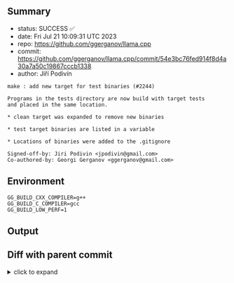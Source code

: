 ## Summary

- status: SUCCESS ✅
- date:   Fri Jul 21 10:09:31 UTC 2023
- repo:   https://github.com/ggerganov/llama.cpp
- commit: https://github.com/ggerganov/llama.cpp/commit/54e3bc76fed914f8d4a30a7a50c19867cccb1338
- author: Jiří Podivín
```
make : add new target for test binaries (#2244)

Programs in the tests directory are now build with target tests
and placed in the same location.

* clean target was expanded to remove new binaries

* test target binaries are listed in a variable

* Locations of binaries were added to the .gitignore

Signed-off-by: Jiri Podivin <jpodivin@gmail.com>
Co-authored-by: Georgi Gerganov <ggerganov@gmail.com>
```

## Environment

```
GG_BUILD_CXX_COMPILER=g++
GG_BUILD_C_COMPILER=gcc
GG_BUILD_LOW_PERF=1
```

## Output

## Diff with parent commit

<details><summary>click to expand</summary>

```diff
--- /home/ggml/results/llama.cpp/01/9fe257bbf699f400231683a8b816ad90281275/ggml-0-x86-cpu-low-perf/stdall	2023-07-21 08:13:34.883794639 +0000
+++ /home/ggml/results/llama.cpp/54/e3bc76fed914f8d4a30a7a50c19867cccb1338/ggml-0-x86-cpu-low-perf/stdall	2023-07-21 10:09:31.423539870 +0000
@@ -1,6 +1,6 @@
 mkdir: cannot create directory ‘/mnt/llama.cpp’: Permission denied
-rm: cannot remove '/home/ggml/results/llama.cpp/01/9fe257bbf699f400231683a8b816ad90281275/ggml-0-x86-cpu-low-perf/*.log': No such file or directory
-rm: cannot remove '/home/ggml/results/llama.cpp/01/9fe257bbf699f400231683a8b816ad90281275/ggml-0-x86-cpu-low-perf/*.exit': No such file or directory
-rm: cannot remove '/home/ggml/results/llama.cpp/01/9fe257bbf699f400231683a8b816ad90281275/ggml-0-x86-cpu-low-perf/*.md': No such file or directory
-0.00user 0.00system 0:00.00elapsed 100%CPU (0avgtext+0avgdata 3748maxresident)k
-0inputs+8outputs (0major+1527minor)pagefaults 0swaps
+rm: cannot remove '/home/ggml/results/llama.cpp/54/e3bc76fed914f8d4a30a7a50c19867cccb1338/ggml-0-x86-cpu-low-perf/*.log': No such file or directory
+rm: cannot remove '/home/ggml/results/llama.cpp/54/e3bc76fed914f8d4a30a7a50c19867cccb1338/ggml-0-x86-cpu-low-perf/*.exit': No such file or directory
+rm: cannot remove '/home/ggml/results/llama.cpp/54/e3bc76fed914f8d4a30a7a50c19867cccb1338/ggml-0-x86-cpu-low-perf/*.md': No such file or directory
+0.00user 0.00system 0:00.00elapsed 100%CPU (0avgtext+0avgdata 3740maxresident)k
+0inputs+8outputs (0major+1546minor)pagefaults 0swaps
```
</details>

